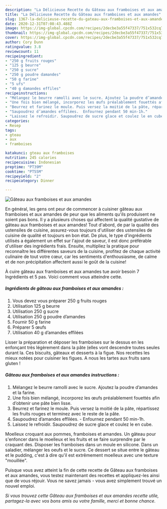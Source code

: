 ```yaml
---
description: "La Délicieuse Recette du Gâteau aux framboises et aux amandes"
title: "La Délicieuse Recette du Gâteau aux framboises et aux amandes"
slug: 1367-la-delicieuse-recette-du-gateau-aux-framboises-et-aux-amandes
date: 2020-12-31T07:08:43.488Z
image: https://img-global.cpcdn.com/recipes/2decbe3a55f47337/751x532cq70/gateau-aux-framboises-et-aux-amandes-photo-principale-de-la-recette.jpg
thumbnail: https://img-global.cpcdn.com/recipes/2decbe3a55f47337/751x532cq70/gateau-aux-framboises-et-aux-amandes-photo-principale-de-la-recette.jpg
cover: https://img-global.cpcdn.com/recipes/2decbe3a55f47337/751x532cq70/gateau-aux-framboises-et-aux-amandes-photo-principale-de-la-recette.jpg
author: Cory Dunn
ratingvalue: 3.8
reviewcount: 11
recipeingredient:
- "250 g fruits rouges"
- "125 g beurre"
- "250 g sucre"
- "250 g poudre damandes"
- "50 g farine"
- "5 ufs"
- "40 g damandes effiles"
recipeinstructions:
- "Mélangez le beurre ramolli avec le sucre. Ajoutez la poudre d’amandes et la farine."
- "Une fois bien mélangé, incorporez les œufs préalablement fouettés afin d’obtenir une pâte bien lisse."
- "Beurrez et farinez le moule. Puis versez la moitié de la pâte, répartissez les fruits rouges et terminez avec le reste de la pâte."
- "Saupoudrez d’amandes effilées.  Enfournez pendant 50 min-1h."
- "Laissez le refroidir. Saupoudrez de sucre glace et coulez le en cube."
categories:
- Resep
tags:
- gteau
- aux
- framboises

katakunci: gteau aux framboises 
nutrition: 245 calories
recipecuisine: Indonesian
preptime: "PT39M"
cooktime: "PT55M"
recipeyield: "2"
recipecategory: Dinner

---
```



![Gâteau aux framboises et aux amandes](https://img-global.cpcdn.com/recipes/2decbe3a55f47337/751x532cq70/gateau-aux-framboises-et-aux-amandes-photo-principale-de-la-recette.jpg)

En général, les gens ont peur de commencer à cuisiner gâteau aux framboises et aux amandes de peur que les aliments qu'ils produisent ne soient pas bons. Il y a plusieurs choses qui affectent la qualité gustative de gâteau aux framboises et aux amandes! Tout d'abord, de par la qualité des ustensiles de cuisine, assurez-vous toujours d'utiliser des ustensiles de cuisine de qualité et toujours en bon état. De plus, le type d'ingrédients utilisés a également un effet sur l'ajout de saveur, il est donc préférable d'utiliser des ingrédients frais. Ensuite, multipliez la pratique pour reconnaître les différentes saveurs de la cuisine, profitez de chaque activité culinaire de tout votre cœur, car les sentiments d'enthousiasme, de calme et de non précipitation affectent aussi le goût de la cuisine!

<!--inarticleads1-->

À cuire gâteau aux framboises et aux amandes tue avoir besoin 7 Ingrédients et 5 pas. Voici comment vous atteindre cette.

##### Ingrédients de gâteau aux framboises et aux amandes :

1. Vous devez vous préparer 250 g fruits rouges
1. Utilisation 125 g beurre
1. Utilisation 250 g sucre
1. Utilisation 250 g poudre d’amandes
1. Fournir 50 g farine
1. Préparer 5 œufs
1. Utilisation 40 g d’amandes effilées


Lisser la préparation et déposer les framboises sur le dessus en les enfonçant très légèrement dans la pâte (elles vont descendre toutes seules durant la. Ces biscuits, gâteaux et desserts à la figue. Nos recettes les mieux notées pour cuisiner les figues. A nous les tartes aux fruits sans gluten ! 

<!--inarticleads2-->

##### Gâteau aux framboises et aux amandes instructions :

1. Mélangez le beurre ramolli avec le sucre. Ajoutez la poudre d’amandes et la farine.
1. Une fois bien mélangé, incorporez les œufs préalablement fouettés afin d’obtenir une pâte bien lisse.
1. Beurrez et farinez le moule. Puis versez la moitié de la pâte, répartissez les fruits rouges et terminez avec le reste de la pâte.
1. Saupoudrez d’amandes effilées.  - Enfournez pendant 50 min-1h.
1. Laissez le refroidir. Saupoudrez de sucre glace et coulez le en cube.


Moelleux croquant aux pommes, framboises et amandes. Un gâteau pour s&#39;enfoncer dans le moelleux et les fruits et se faire surprendre par le craquant des. Disposer les framboises dans un moule en silicone. Dans un saladier, mélanger les oeufs et le sucre. Ce dessert se situe entre le gâteau et le pudding, c&#39;est à dire qu&#39;il est extrêmement moelleux avec une texture &#34;mouillée&#34;. 

<!--inarticleads1-->

<p>
Puisque vous avez atteint la fin de cette recette de Gâteau aux framboises et aux amandes, vous testez maintenant des recettes et appliquez-les ainsi que de vous réjouir. Vous ne savez jamais - vous avez simplement trouvé un nouvel emploi.
</p>

<p>
<i>Si vous trouvez cette Gâteau aux framboises et aux amandes recette utile, partagez-la avec vos bons amis ou votre famille, merci et bonne chance.</i>
</p>

